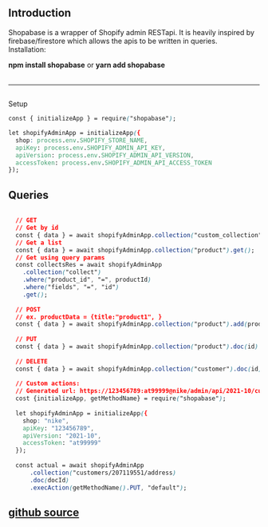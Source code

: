 ## Introduction

Shopabase is a wrapper of Shopify admin RESTapi. It is heavily inspired by firebase/firestore which allows the apis to be written in queries.  
Installation:

**npm install shopabase** or **yarn add shopabase**  
 

---

##   
Setup

```css
const { initializeApp } = require("shopabase");

let shopifyAdminApp = initializeApp({
  shop: process.env.SHOPIFY_STORE_NAME,
  apiKey: process.env.SHOPIFY_ADMIN_API_KEY,
  apiVersion: process.env.SHOPIFY_ADMIN_API_VERSION,
  accessToken: process.env.SHOPIFY_ADMIN_API_ACCESS_TOKEN
});
```

## Queries

```css

  // GET
  // Get by id
  const { data } = await shopifyAdminApp.collection("custom_collection").where("product_id", "==", id).get();
  // Get a list
  const { data } = await shopifyAdminApp.collection("product").get();
  // Get using query params
  const collectsRes = await shopifyAdminApp
    .collection("collect")
    .where("product_id", "=", productId)
    .where("fields", "=", "id")
    .get();
  
  // POST
  // ex. productData = {title:"product1", }
  const { data } = await shopifyAdminApp.collection("product").add(productData);
  
  // PUT
  const { data } = await shopifyAdminApp.collection("product").doc(id).update(productData);
  
  // DELETE
  const { data } = await shopifyAdminApp.collection("customer").doc(id).delete();
  
  // Custom actions:
  // Generated url: https://123456789:at99999@nike/admin/api/2021-10/customers/207119551/addresses/1053317290/default.json
  cost {initializeApp, getMethodName} = require("shopabase");
  
  let shopifyAdminApp = initializeApp({
    shop: "nike",
    apiKey: "123456789",
    apiVersion: "2021-10",
    accessToken: "at99999"
  });
  
  const actual = await shopifyAdminApp
      .collection("customers/207119551/address)
      .doc(docId)
      .execAction(getMethodName().PUT, "default");
```

## [github source](https://github.com/minhloc99/shopabase)